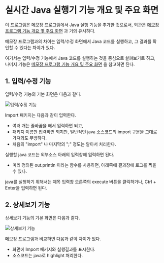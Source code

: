 # 실시간 Java 실행기 기능 개요 및 주요 화면

이 프로그램은 메모장 프로그램에서 Java 실행 기능을 추가한 것으로서, 외관은 [메모장 프로그램 기능 개요 및 주요 화면](https://github.com/logicielkr/memo/blob/master/introduction.md) 과 거의 유사하다.

메모장 프로그램과의 차이는 입력/수정 화면에서 Java 코드를 실행하고, 그 결과를 확인할 수 있다는 차이가 있다.

여기서는 입력/수정 기능에서 Java 코드를 실행하는 것을 중심으로 살펴보기로 하고, 나머지 기능은 [메모장 프로그램 기능 개요 및 주요 화면](https://github.com/logicielkr/memo/blob/master/introduction.md) 을 참고하면 된다.

## 1. 입력/수정 기능

입력/수정 기능의 기본 화면은 다음과 같다.

<img src="http://graha.kr/static-contents/images/java/insert.png" alt="입력/수정 기능" />

Import 패키지는 다음과 같이 입력한다.

- 여러 개는 줄바꿈을 해서 입력하면 되고,
- 패키지 이름만 입력하면 되지만, 일반적인 java 소스코드의 import 구문을 그대로 가져와도 무방하다.
- 처음의 "import" 나 마지막의 ";" 정도는 알아서 처리한다.

실행할 java 코드는 외부소스 아래의 입력창에 입력하면 된다.

- 미리 정의된 out.println 이라는 함수를 사용하면, 아래쪽에 결과창에 로그를 찍을 수 있다.

java를 실행하기 위해서는 제목 입력창 오른쪽의 execute 버튼을 클릭하거나, Ctrl + Enter을 입력하면 된다.

## 2. 상세보기 기능

상세보기 기능의 기본 화면은 다음과 같다.

<img src="http://graha.kr/static-contents/images/java/detail.png" alt="상세보기 기능" />

메모장 프로그램과 비교하면 다음과 같이 차이가 있다.

- 화면에 Import 패키지와 실행결과를 표시한다.
- 소스코드는 java로 highlight 처리한다.
